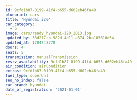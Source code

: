 ```yaml
---
id: 9cfd1b87-0199-41f4-b655-d602eb46fa49
blueprint: cars
title: 'Hyundai i20'
car_category:
  - b
image: cars/ready_hyundai-i20_2013.jpg
updated_by: 38d2f7cb-982d-4d11-a874-2ba105610d54
updated_at: 1704748770
doors: 4
seats: 5
transmission: manualTransmission
resrv_availability: 9cfd1b87-0199-41f4-b655-d602eb46fa49
air_condition: airCondition
extras: 9cfd1b87-0199-41f4-b655-d602eb46fa49
fuel_type: superUnl
seo_no_index: false
car_brand: hyundai
date_of_registration: '2021-01-01'
---
```

